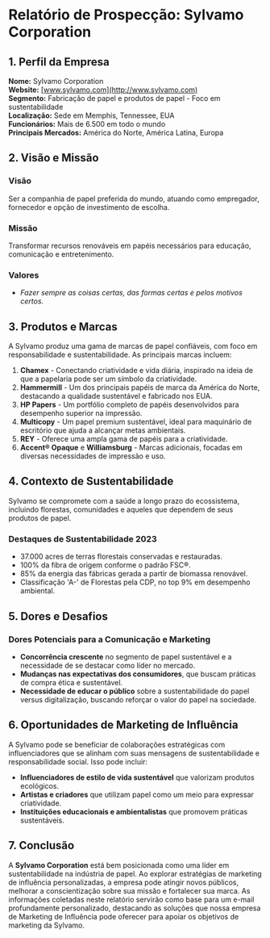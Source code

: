 # Relatório de Prospecção: Sylvamo Corporation

## 1. Perfil da Empresa

**Nome:** Sylvamo Corporation  
**Website:** [www.sylvamo.com](http://www.sylvamo.com)  
**Segmento:** Fabricação de papel e produtos de papel - Foco em sustentabilidade  
**Localização:** Sede em Memphis, Tennessee, EUA  
**Funcionários:** Mais de 6.500 em todo o mundo  
**Principais Mercados:** América do Norte, América Latina, Europa

## 2. Visão e Missão

### Visão
Ser a companhia de papel preferida do mundo, atuando como empregador, fornecedor e opção de investimento de escolha.

### Missão
Transformar recursos renováveis em papéis necessários para educação, comunicação e entretenimento.

### Valores
- *Fazer sempre as coisas certas, das formas certas e pelos motivos certos.*

## 3. Produtos e Marcas

A Sylvamo produz uma gama de marcas de papel confiáveis, com foco em responsabilidade e sustentabilidade. As principais marcas incluem:

1. **Chamex** - Conectando criatividade e vida diária, inspirado na ideia de que a papelaria pode ser um símbolo da criatividade.
2. **Hammermill** - Um dos principais papéis de marca da América do Norte, destacando a qualidade sustentável e fabricado nos EUA.
3. **HP Papers** - Um portfólio completo de papéis desenvolvidos para desempenho superior na impressão.
4. **Multicopy** - Um papel premium sustentável, ideal para maquinário de escritório que ajuda a alcançar metas ambientais.
5. **REY** - Oferece uma ampla gama de papéis para a criatividade.
6. **Accent® Opaque** e **Williamsburg** - Marcas adicionais, focadas em diversas necessidades de impressão e uso.

## 4. Contexto de Sustentabilidade

Sylvamo se compromete com a saúde a longo prazo do ecossistema, incluindo florestas, comunidades e aqueles que dependem de seus produtos de papel.

### Destaques de Sustentabilidade 2023
- 37.000 acres de terras florestais conservadas e restauradas.
- 100% da fibra de origem conforme o padrão FSC®.
- 85% da energia das fábricas gerada a partir de biomassa renovável.
- Classificação 'A-' de Florestas pela CDP, no top 9% em desempenho ambiental.

## 5. Dores e Desafios

### Dores Potenciais para a Comunicação e Marketing

- **Concorrência crescente** no segmento de papel sustentável e a necessidade de se destacar como líder no mercado.
- **Mudanças nas expectativas dos consumidores**, que buscam práticas de compra ética e sustentável.
- **Necessidade de educar o público** sobre a sustentabilidade do papel versus digitalização, buscando reforçar o valor do papel na sociedade.

## 6. Oportunidades de Marketing de Influência

A Sylvamo pode se beneficiar de colaborações estratégicas com influenciadores que se alinham com suas mensagens de sustentabilidade e responsabilidade social. Isso pode incluir:

- **Influenciadores de estilo de vida sustentável** que valorizam produtos ecológicos.
- **Artistas e criadores** que utilizam papel como um meio para expressar criatividade.
- **Instituições educacionais e ambientalistas** que promovem práticas sustentáveis.

## 7. Conclusão

A **Sylvamo Corporation** está bem posicionada como uma líder em sustentabilidade na indústria de papel. Ao explorar estratégias de marketing de influência personalizadas, a empresa pode atingir novos públicos, melhorar a conscientização sobre sua missão e fortalecer sua marca. As informações coletadas neste relatório servirão como base para um e-mail profundamente personalizado, destacando as soluções que nossa empresa de Marketing de Influência pode oferecer para apoiar os objetivos de marketing da Sylvamo.